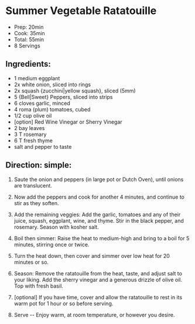 # Summer Vegetable Ratatouille

- Prep:  20min
- Cook:  35min
- Total: 55min
- 8 Servings

## Ingredients:
- 1 medium eggplant
- 2x white onion, sliced into rings
- 2x squash {zucchini|yellow squash}, sliced (5mm)
- 5 {Bell|Sweet} Peppers, sliced into strips
- 6 cloves garlic, minced   
- 4 roma (plum) tomatoes, cubed
- 1/2 cup olive oil
- [option] Red Wine Vinegar or Sherry Vinegar
- 2 bay leaves
- 3 T rosemary
- 6 T fresh thyme
- salt and pepper to taste


## Direction: simple:

1. Saute the onion and peppers (in large pot or Dutch Oven), until onions are translucent.

2. Now add the peppers and cook for another 4 minutes, and continue to stir as they soften.

3. Add the remaining veggies: Add the garlic, tomatoes and any of their juice, squash, eggplant, wine, and thyme. Stir in the black pepper, and rosemary. Season with kosher salt.

4. Boil then simmer: Raise the heat to medium-high and bring to a boil for 5 minutes, stirring once or twice. 

5. Turn the heat down, then cover and simmer over low heat for 20 minutes or so.

6. Season: Remove the ratatouille from the heat, taste, and adjust salt to your liking. Add the sherry vinegar and a generous drizzle of olive oil. Top with fresh basil.

7. [optional] If you have time, cover and allow the ratatouille to rest in its warm pot for 1 hour or so before serving.

8. Serve -- Enjoy warm, at room temperature, or however you desire.

